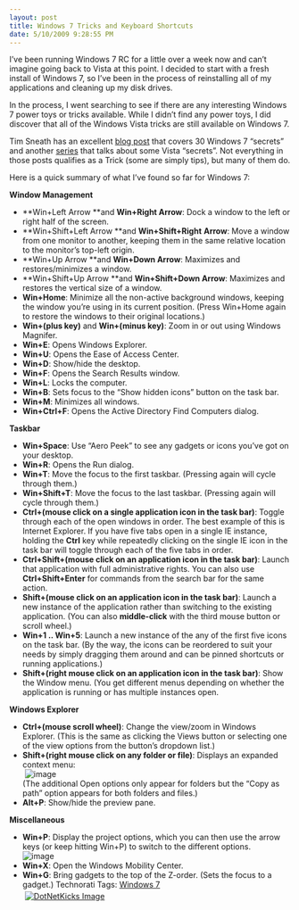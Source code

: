 ```yaml
---
layout: post
title: Windows 7 Tricks and Keyboard Shortcuts
date: 5/10/2009 9:28:55 PM
---
```


I’ve been running Windows 7 RC for a little over a week now and can’t imagine going back to Vista at this point. I decided to start with a fresh install of Windows 7, so I’ve been in the process of reinstalling all of my applications and cleaning up my disk drives.

In the process, I went searching to see if there are any interesting Windows 7 power toys or tricks available. While I didn’t find any power toys, I did discover that all of the Windows Vista tricks are still available on Windows 7.

Tim Sneath has an excellent [blog post](http://blogs.msdn.com/tims/archive/2009/01/12/the-bumper-list-of-windows-7-secrets.aspx) that covers 30 Windows 7 “secrets” and another [series](http://blogs.msdn.com/tims/archive/tags/secret/default.aspx) that talks about some Vista “secrets”. Not everything in those posts qualifies as a Trick (some are simply tips), but many of them do.

Here is a quick summary of what I’ve found so far for Windows 7:

**Window Management**

*   **Win+Left Arrow **and **Win+Right Arrow**: Dock a window to the left or right half of the screen. 
*   **Win+Shift+Left Arrow **and **Win+Shift+Right** **Arrow**: Move a window from one monitor to another, keeping them in the same relative location to the monitor’s top-left origin. 
*   **Win+Up Arrow **and **Win+Down Arrow**: Maximizes and restores/minimizes a window. 
*   **Win+Shift+Up Arrow **and **Win+Shift+Down Arrow**: Maximizes and restores the vertical size of a window. 
*   **Win+Home**: Minimize all the non-active background windows, keeping the window you’re using in its current position. (Press Win+Home again to restore the windows to their original locations.)
*   **Win+(plus key)** and **Win+(minus key)**: Zoom in or out using Windows Magnifer.
*   **Win+E**: Opens Windows Explorer.
*   **Win+U**: Opens the Ease of Access Center.
*   **Win+D**: Show/hide the desktop.
*   **Win+F**: Opens the Search Results window.
*   **Win+L**: Locks the computer.
*   **Win+B**: Sets focus to the “Show hidden icons” button on the task bar.
*   **Win+M**: Minimizes all windows.
*   **Win+Ctrl+F**: Opens the Active Directory Find Computers dialog.  

**Taskbar**

*   **Win+Space**: Use “Aero Peek” to see any gadgets or icons you’ve got on your desktop. 
*   **Win+R**: Opens the Run dialog.
*   **Win+T**: Move the focus to the first taskbar. (Pressing again will cycle through them.)
*   **Win+Shift+T**: Move the focus to the last taskbar. (Pressing again will cycle through them.)
*   **Ctrl+(mouse click on a single application icon in the task bar)**: Toggle through each of the open windows in order. The best example of this is Internet Explorer. If you have five tabs open in a single IE instance, holding the **Ctrl** key while repeatedly clicking on the single IE icon in the task bar will toggle through each of the five tabs in order. 
*   **Ctrl+Shift+(mouse click on an application icon in the task bar)**: Launch that application with full administrative rights. You can also use **Ctrl+Shift+Enter** for commands from the search bar for the same action. 
*   **Shift+(mouse click on an application icon in the task bar)**: Launch a new instance of the application rather than switching to the existing application. (You can also **middle-click** with the third mouse button or scroll wheel.) 
*   **Win+1 .. Win+5**: Launch a new instance of the any of the first five icons on the task bar. (By the way, the icons can be reordered to suit your needs by simply dragging them around and can be pinned shortcuts or running applications.) 
*   **Shift+(right mouse click on an application icon in the task bar)**: Show the Window menu. (You get different menus depending on whether the application is running or has multiple instances open.  

**Windows Explorer**

*   **Ctrl+(mouse scroll wheel)**: Change the view/zoom in Windows Explorer. (This is the same as clicking the Views button or selecting one of the view options from the button’s dropdown list.) 
*   **Shift+(right mouse click on any folder or file)**: Displays an expanded context menu:         
 ![image](http://gwb.blob.core.windows.net/sdorman/WindowsLiveWriter/Windows7TricksandKeyboardShortcuts_12E11/image_7.png "image")         
(The additional Open options only appear for folders but the “Copy as path” option appears for both folders and files.) 
*   **Alt+P**: Show/hide the preview pane.  

**Miscellaneous**

*   **Win+P**: Display the project options, which you can then use the arrow keys (or keep hitting Win+P) to switch to the different options.         
![image](http://gwb.blob.core.windows.net/sdorman/WindowsLiveWriter/Windows7TricksandKeyboardShortcuts_12E11/image_8.png "image") 
*   **Win+X**: Open the Windows Mobility Center. 
*   **Win+G**: Bring gadgets to the top of the Z-order. (Sets the focus to a gadget.)  <div style="padding-bottom: 0px; margin: 0px; padding-left: 0px; padding-right: 0px; display: inline; float: none; padding-top: 0px" id="scid:0767317B-992E-4b12-91E0-4F059A8CECA8:cc541204-8402-4638-a274-3940d86375e3" class="wlWriterSmartContent">Technorati Tags: [Windows 7](http://technorati.com/tags/Windows+7)</div><div class="wlWriterHeaderFooter" style="text-align:left; margin:0px; padding:4px 4px 4px 4px;">[![DotNetKicks Image](http://www.dotnetkicks.com/Services/Images/KickItImageGenerator.ashx?url=http://geekswithblogs.net/sdorman/archive/2009/05/10/windows-7-tricks-and-keyboard-shortcuts.aspx&bgcolor=0080C0&fgcolor=FFFFFF&border=000000&cbgcolor=D4E1ED&cfgcolor=000000)](http://www.dotnetkicks.com/kick/?url=http://geekswithblogs.net/sdorman/archive/2009/05/10/windows-7-tricks-and-keyboard-shortcuts.aspx)</div>

